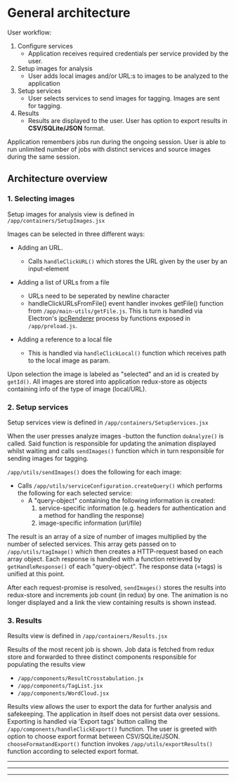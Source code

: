 # General architecture

User workflow:
  1. Configure services
      - Application receives required credentials per service provided by the user.
  2. Setup images for analysis
     - User adds local images and/or URL:s to images to be analyzed to the application
  3. Setup services
     - User selects services to send images for tagging. Images are sent for tagging. 
  4. Results
     - Results are displayed to the user. User has option to export results in **CSV/SQLite/JSON**  format.

Application remembers jobs run during the ongoing session. User is able to run unlimited number of jobs with distinct services and source images during the same session.

## Architecture overview

### 1. Selecting images
Setup images for analysis view is defined in `/app/containers/SetupImages.jsx`

Images can be selected in three different ways:
* Adding an URL.
  - Calls `handleClickURL()` which stores the URL given by the user by an input-element

* Adding a list of URLs from a file
  - URLs need to be seperated by newline character
  - handleClickURLsFromFile() event handler invokes getFile() function from `/app/main-utils/getFile.js`. This is turn is handled via Electron's [ipcRenderer](https://www.electronjs.org/docs/api/ipc-renderer) process by functions exposed in `/app/preload.js`.

* Adding a reference to a local file
  - This is handled via `handleClickLocal()` function which receives path to the local image as param.

Upon selection the image is labeled as "selected" and an id is created by `getId()`. All images are stored into application redux-store as objects containing info of the type of image (local/URL).


### 2. Setup services
Setup services view is defined in `/app/containers/SetupServices.jsx`

When the user presses analyze images -button the function `doAnalyze()` is called. Said function is responsible for updating the animation displayed whilst waiting and calls `sendImages()` function which in turn responsible for sending images for tagging.

`/app/utils/sendImages()` does the following for each image:
* Calls `/app/utils/serviceConfiguration.createQuery()` which performs the following for each selected service:
  * A "query-object" containing the following information is created:
    1) service-specific information (e.g. headers for authentication and a method for handling the response)
    2) image-specific information (url/file)  
    
The result is an array of a size of number of images multiplied by the number of selected services. This array gets passed on to `/app/utils/tagImage()` which then creates a HTTP-request based on each array object. Each response is handled with a function retrieved by `getHandleResponse()` of each "query-object". The response data (=tags) is unified at this point.

After each request-promise is resolved, `sendImages()` stores the results into redux-store and increments job count (in redux) by one. The animation is no longer displayed and a link the view containing results is shown instead.


### 3. Results
Results view is defined in `/app/containers/Results.jsx`

Results of the most recent job is shown. Job data is fetched from redux store and forwarded to three distinct components responsible for populating the results view
- `/app/components/ResultCrosstabulation.jx`
- `/app/components/TagList.jsx`
- `/app/components/WordCloud.jsx`

Results view allows the user to export the data for further analysis and safekeeping. The application in itself does not persist data over sessions. Exporting is handled via 'Export tags' button calling the `/app/components/handleClickExport()` function. The user is greeted with option to choose export format between CSV/SQLite/JSON. `chooseFormatandExport()` function invokes `/app/utils/exportResults()` function according to selected export format. 

---
---
---